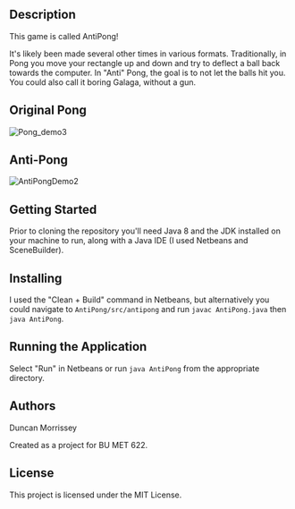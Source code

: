 ## Description
This game is called AntiPong! 

It's likely been made several other times in various formats. Traditionally, in Pong you move your rectangle up and down and try to deflect a ball back towards the computer. In "Anti" Pong, the goal is to not let the balls hit you. You could also call it boring Galaga, without a gun.

## Original Pong
![Pong_demo3](https://user-images.githubusercontent.com/20940035/55692010-c7d03b80-5971-11e9-99cd-2c3d13e4c3c4.gif)

## Anti-Pong
![AntiPongDemo2](https://user-images.githubusercontent.com/20940035/55691942-2ba63480-5971-11e9-8c2d-5dc76d807b01.gif)

## Getting Started
Prior to cloning the repository you'll need Java 8 and the JDK installed on your machine to run, along with a Java IDE (I used Netbeans and SceneBuilder).

## Installing
I used the "Clean + Build" command in Netbeans, but alternatively you could navigate to `AntiPong/src/antipong` and run `javac AntiPong.java` then `java AntiPong`.

## Running the Application
Select "Run" in Netbeans or run `java AntiPong` from the appropriate directory.

## Authors
Duncan Morrissey

Created as a project for BU MET 622.

## License
This project is licensed under the MIT License.
